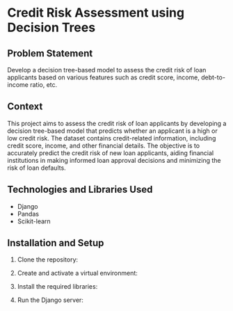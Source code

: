 # Credit Risk Assessment using Decision Trees

## Problem Statement
Develop a decision tree-based model to assess the credit risk of loan applicants based on various features such as credit score, income, debt-to-income ratio, etc.

## Context
This project aims to assess the credit risk of loan applicants by developing a decision tree-based model that predicts whether an applicant is a high or low credit risk. The dataset contains credit-related information, including credit score, income, and other financial details. The objective is to accurately predict the credit risk of new loan applicants, aiding financial institutions in making informed loan approval decisions and minimizing the risk of loan defaults.

## Technologies and Libraries Used
- Django
- Pandas
- Scikit-learn

## Installation and Setup

1. Clone the repository:

2. Create and activate a virtual environment:

3. Install the required libraries:

4. Run the Django server:
